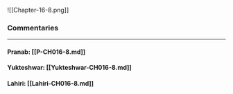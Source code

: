 ![[Chapter-16-8.png]]

### Commentaries

---

#### Pranab: [[P-CH016-8.md]]

#### Yukteshwar: [[Yukteshwar-CH016-8.md]]

#### Lahiri: [[Lahiri-CH016-8.md]]
